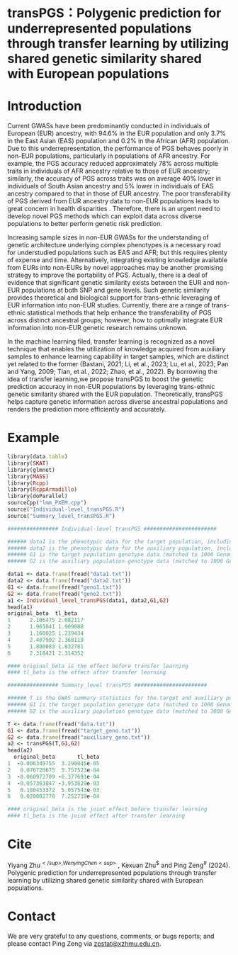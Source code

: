 # transPGS：Polygenic prediction for underrepresented populations through transfer learning by utilizing shared genetic similarity shared with European populations

# Introduction
Current GWASs have been predominantly conducted in individuals of European (EUR) ancestry, with 94.6% in the EUR population and only 3.7% in the East Asian (EAS) population and 0.2% in the African (AFR) population.
Due to this underrepresentation, the performance of PGS behaves poorly in non-EUR populations, particularly in populations of AFR ancestry. For example, the PGS accuracy reduced approximately 78% across multiple traits in individuals of AFR ancestry
relative to those of EUR ancestry; similarly, the accuracy of PGS across traits was on average 40% lower in individuals of South Asian ancestry and 5% lower in individuals of EAS ancestry compared to that in those of EUR ancestry. The poor transferability 
of PGS derived from EUR ancestry data to non-EUR populations leads to great concern in health disparities . Therefore, there is an urgent need to develop novel PGS methods which can exploit data across diverse populations to better perform genetic risk prediction.

Increasing sample sizes in non-EUR GWASs for the understanding of genetic architecture underlying complex phenotypes is a necessary road for understudied populations such as EAS and AFR; but this requires plenty of expense and time. 
Alternatively, integrating existing knowledge available from EURs into non-EURs by novel approaches may be another promising strategy to improve the portability of PGS. Actually, there is a deal of evidence that significant genetic
similarity exists between the EUR and non-EUR populations at both SNP and gene levels. Such genetic similarity provides theoretical and biological support for trans-ethnic leveraging of EUR information into non-EUR studies.
Currently, there are a range of trans-ethnic statistical methods that help enhance the transferability of PGS across distinct ancestral groups; however, how to optimally integrate EUR information into non-EUR genetic research remains unknown.

In the machine learning filed, transfer learning is recognized as a novel technique that enables the utilization of knowledge acquired from auxiliary samples to enhance learning capability in target samples, which are distinct yet 
related to the former (Bastani, 2021; Li, et al., 2023; Lu, et al., 2023; Pan and Yang, 2009; Tian, et al., 2022; Zhao, et al., 2022). By borrowing the idea of transfer learning,we propose transPGS to boost the genetic prediction accuracy 
in non-EUR populations by leveraging trans-ethnic genetic similarity shared with the EUR population. Theoretically, transPGS helps capture genetic information across diverse ancestral populations and renders the prediction more efficiently and accurately.

# Example
```ruby
library(data.table)
library(SKAT)
library(glmnet)
library(MASS)
library(Rcpp)
library(RcppArmadillo)
library(doParallel)
sourceCpp("lmm_PXEM.cpp")
source("Individual-level_transPGS.R")
source("Summary_level_transPGS.R")

################ Individual-level transPGS #######################

###### data1 is the phenotypic data for the target population, including outcome and covariates.
###### data2 is the phenotypic data for the auxiliary population, including outcome and covariates.
###### G1 is the target population genotype data (matched to 1000 Genomes Project).
###### G2 is the auxiliary population genotype data (matched to 1000 Genomes Project).

data1 <- data.frame(fread("data1.txt"))
data2 <- data.frame(fread("data2.txt"))
G1 <- data.frame(fread("geno1.txt"))
G2 <- data.frame(fread("geno2.txt"))
a1 <- Individual_level_transPGS(data1, data2,G1,G2)
head(a1)
original_beta  tl_beta
1      2.106475 2.082117
2      1.961041 1.909088
3      1.160025 1.239434
4      2.407902 2.368119
5      1.800083 1.832781
6      2.318421 2.314352

#### original_beta is the effect before transfer learning
#### tl_beta is the effect after transfer learning  

################ Summary_level transPGS #######################

###### T is the GWAS summary statistics for the target and auxiliary populations, including marginal effects as well as standard errors.
###### G1 is the target population genotype data (matched to 1000 Genomes Project).
###### G2 is the auxiliary population genotype data (matched to 1000 Genomes Project).

T <- data.frame(fread("data.txt"))
G1 <- data.frame(fread("target_geno.txt"))
G2 <- data.frame(fread("auxiliary_geno.txt"))
a2 <- transPGS(T,G1,G2)
head(a2)
  original_beta       tl_beta
1  -0.006349755  3.290045e-05
2   0.076720675  5.757523e-04
3  -0.060972709 -6.377691e-04
4  -0.057363847 -3.953829e-03
5   0.180453372  5.057543e-03
6   0.020002770  7.252739e-04

#### original_beta is the joint effect before transfer learning
#### tl_beta is the joint effect after transfer learning      
```
  
# Cite
Yiyang Zhu<sup>$</sup>, Wenying Chen<sup>$</sup> , Kexuan Zhu<sup>$</sup> and Ping Zeng<sup>#</sup> (2024). Polygenic prediction for underrepresented populations through transfer learning by utilizing shared genetic similarity shared with European populations.

# Contact
We are very grateful to any questions, comments, or bugs reports; and please contact Ping Zeng via zpstat@xzhmu.edu.cn.
